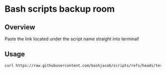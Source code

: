 # Bash scripts backup room

## Overview

Paste the link located under the script name straight into terminal!

## Usage

```lamp.sh
curl https://raw.githubusercontent.com/bashjacob/scripts/refs/heads/test/lamp.sh | sh 
```
